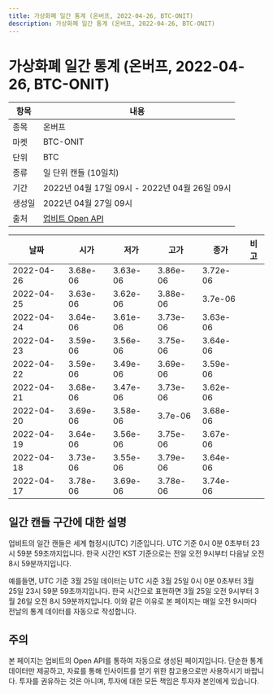 ```yaml
---
title: 가상화폐 일간 통계 (온버프, 2022-04-26, BTC-ONIT)
description: 가상화폐 일간 통계 (온버프, 2022-04-26, BTC-ONIT)
---
```



가상화폐 일간 통계 (온버프, 2022-04-26, BTC-ONIT)
===

|항목|내용|
|--|--|
|종목|온버프|
|마켓|BTC-ONIT|
|단위|BTC|
|종류|일 단위 캔들 (10일치)|
|기간|2022년 04월 17일 09시 - 2022년 04월 26일 09시|
|생성일|2022년 04월 27일 09시|
|출처|[업비트 Open API](https://docs.upbit.com)|


|날짜|시가|저가|고가|종가|비고|
|--|--|--|--|--|--|
|2022-04-26|3.68e-06|3.63e-06|3.86e-06|3.72e-06|    |
|2022-04-25|3.63e-06|3.62e-06|3.88e-06|3.7e-06|    |
|2022-04-24|3.64e-06|3.61e-06|3.73e-06|3.63e-06|    |
|2022-04-23|3.59e-06|3.56e-06|3.75e-06|3.64e-06|    |
|2022-04-22|3.59e-06|3.49e-06|3.69e-06|3.59e-06|    |
|2022-04-21|3.68e-06|3.47e-06|3.73e-06|3.62e-06|    |
|2022-04-20|3.69e-06|3.58e-06|3.7e-06|3.68e-06|    |
|2022-04-19|3.64e-06|3.56e-06|3.75e-06|3.67e-06|    |
|2022-04-18|3.73e-06|3.55e-06|3.79e-06|3.64e-06|    |
|2022-04-17|3.78e-06|3.69e-06|3.78e-06|3.74e-06|    |


일간 캔들 구간에 대한 설명
---


업비트의 일간 캔들은 세계 협정시(UTC) 기준입니다. 
UTC 기준 0시 0분 0초부터 23시 59분 59초까지입니다. 
한국 시간인 KST 기준으로는 전일 오전 9시부터 다음날 오전 8시 59분까지입니다. 


예를들면, UTC 기준 3월 25일 데이터는 UTC 시준 3월 25일 0시 0분 0초부터 3월 25일 23시 59분 59초까지입니다. 
한국 시간으로 표현하면 3월 25일 오전 9시부터 3월 26일 오전 8시 59분까지입니다. 
이와 같은 이유로 본 페이지는 매일 오전 9시마다 전날의 통계 데이터를 자동으로 작성합니다. 


주의
---


본 페이지는 업비트의 Open API를 통하여 자동으로 생성된 페이지입니다. 
단순한 통계 데이터만 제공하고, 자료를 통해 인사이트를 얻기 위한 참고용으로만 사용하시기 바랍니다. 
투자를 권유하는 것은 아니며, 투자에 대한 모든 책임은 투자자 본인에게 있습니다. 
